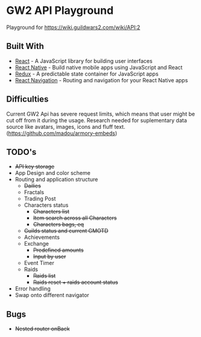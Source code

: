 # GW2 API Playground

Playground for https://wiki.guildwars2.com/wiki/API:2

## Built With

* [React](https://reactjs.org/) - A JavaScript library for building user interfaces
* [React Native](https://facebook.github.io/react-native/) - Build native mobile apps using JavaScript and React
* [Redux](https://redux.js.org/) - A predictable state container for JavaScript apps
* [React Navigation](https://reactnavigation.org/) - Routing and navigation for your React Native apps

## Difficulties

Current GW2 Api has severe request limits, which means that user might be cut off from it during the usage.
Research needed for suplementary data source like avatars, images, icons and fluff text. (https://github.com/madou/armory-embeds)

## TODO's

* <del>API key storage</del>
* App Design and color scheme
* Routing and application structure
  * <del>Dailies</del>
  * Fractals
  * Trading Post
  * Characters status
    * <del>Characters list</del>
    * <del>Item search across all Characters</del>
    * <del>Characters bags, eq</del>
  * <del>Guilds status and current GMOTD</del>
  * Achievements
  * Exchange
    * <del>Predefined amounts</del>
    * <del>Input by user</del>
  * Event Timer
  * Raids
    * <del>Raids list</del>
    * <del>Raids reset + raids account status</del>
* Error handling
* Swap onto different navigator

## Bugs
* <del>Nested router onBack</del>
